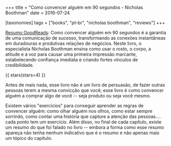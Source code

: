 +++
title = "Como convencer alguém em 90 segundos - Nicholas Boothman"
date = 2016-07-24

[taxonomies]
tags = ["books", "pt-br", "nicholas boothman", "reviews"]
+++

[Resumo GoodReads](https://www.goodreads.com/book/show/31222406-como-convencer-algu-m-em-90-segundos):
Como convencer alguém em 90 segundos é a garantia de uma comunicação de
sucesso, transformando as conexões instantâneas em duradouras e produtivas
relações de negócios. Neste livro, o especialista Nicholas Boothman ensina
como usar o rosto, o corpo, a atitude e a voz para causar uma primeira
impressão marcante, estabelecendo confiança imediata e criando fortes vínculos
de credibilidade.

<!-- more -->

{{ stars(stars=4) }}

Antes de mais nada, esse livro não é um livro de persuasão, de fazer outras
pessoas terem a mesma convicção que você; esse livro é como convencer alguém a
comprar algo de você -- seja produto ou seja você mesmo.

Existem vários "exercícios" para conseguir aprender as regras de convencer
alguém: como olhar alguém nos olhos, como estar sempre sorrindo, como contar
uma história que capture a atenção das pessoas.... cada ponto tem um
exercício. Além disso, no final de cada capítulo, existe um resumo do que foi
falado no livro -- embora a forma como esse resumo apareça não tenha nenhum
indicativo que é o resumo e não apenas mais um tópico do capítulo.
